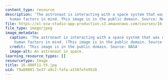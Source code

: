 ```yaml
---
content_type: resource
description: 'The astronaut is interacting with a space system that was designed with
  human factors in mind. This image is in the public domain. Source: NASA'
file: https://ol-ocw-studio-app-production.s3.amazonaws.com/courses/16-400-human-factors-engineering-fall-2011/79a088815e37a9c2fafaa158fefe9528_16-400f11-th.jpg
file_type: image/jpeg
image_metadata:
  caption: 'The astronaut is interacting with a space system that was designed with
    human factors in mind. (This image is in the public domain. Source: NASA)'
  credit: 'This image is in the public domain. Source: NASA'
  image-alt: An astronaut in space.
learning_resource_types: []
resourcetype: Image
title: 16-400f11-th.jpg
uid: 79a08881-5e37-a9c2-fafa-a158fefe9528
---
```

